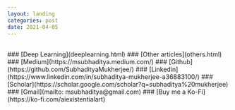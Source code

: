 ```yaml
---
layout: landing
categories: post
date: 2021-04-05
---
```


<br>
### [Deep Learning](deeplearning.html)
### [Other articles](others.html)
### [Medium](https://msubhaditya.medium.com/)
### [Github](https://github.com/SubhadityaMukherjee/)
### [Linkedin](https://www.linkedin.com/in/subhaditya-mukherjee-a36883100/)
### [Scholar](https://scholar.google.com/scholar?q=subhaditya%20mukherjee)
### [Gmail](mailto: msubhaditya@gmail.com)
### [Buy me a Ko-Fi](https://ko-fi.com/aiexistentialart)

